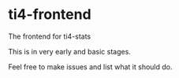 # ti4-frontend
The frontend for ti4-stats

This is in very early and basic stages. 

Feel free to make issues and list what it should do. 
